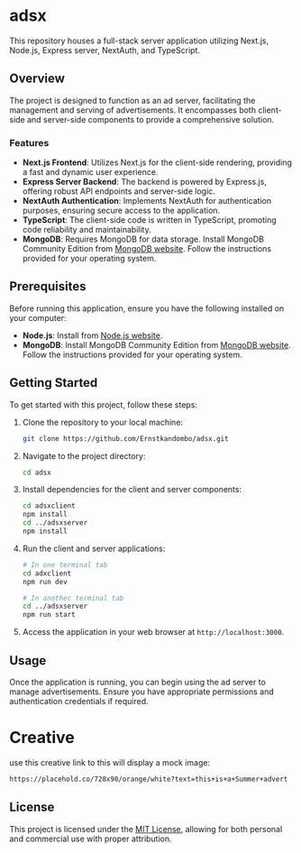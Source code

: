 # adsx

This repository houses a full-stack server application utilizing Next.js, Node.js, Express server, NextAuth, and TypeScript.

## Overview

The project is designed to function as an ad server, facilitating the management and serving of advertisements. It encompasses both client-side and server-side components to provide a comprehensive solution.

### Features

- **Next.js Frontend**: Utilizes Next.js for the client-side rendering, providing a fast and dynamic user experience.
- **Express Server Backend**: The backend is powered by Express.js, offering robust API endpoints and server-side logic.
- **NextAuth Authentication**: Implements NextAuth for authentication purposes, ensuring secure access to the application.
- **TypeScript**: The client-side code is written in TypeScript, promoting code reliability and maintainability.
- **MongoDB**: Requires MongoDB for data storage. Install MongoDB Community Edition from [MongoDB website](https://www.mongodb.com/try/download/community). Follow the instructions provided for your operating system.

## Prerequisites

Before running this application, ensure you have the following installed on your computer:

- **Node.js**: Install from [Node.js website](https://nodejs.org/).
- **MongoDB**: Install MongoDB Community Edition from [MongoDB website](https://www.mongodb.com/try/download/community). Follow the instructions provided for your operating system.

## Getting Started

To get started with this project, follow these steps:

1. Clone the repository to your local machine:

   ```bash
   git clone https://github.com/Ernstkandombo/adsx.git
   ```

2. Navigate to the project directory:

   ```bash
   cd adsx
   ```

3. Install dependencies for the client and server components:

   ```bash
   cd adsxclient
   npm install
   cd ../adsxserver
   npm install
   ```

4. Run the client and server applications:

   ```bash
   # In one terminal tab
   cd adxclient
   npm run dev
   
   # In another terminal tab
   cd ../adsxserver
   npm run start
   ```

5. Access the application in your web browser at `http://localhost:3000`.

## Usage

Once the application is running, you can begin using the ad server to manage advertisements. Ensure you have appropriate permissions and authentication credentials if required.
# Creative

use this creative link to this will display a mock image:

```bash
https://placehold.co/728x90/orange/white?text=this+is+a+Summer+advert
```

## License

This project is licensed under the [MIT License](LICENSE), allowing for both personal and commercial use with proper attribution.
